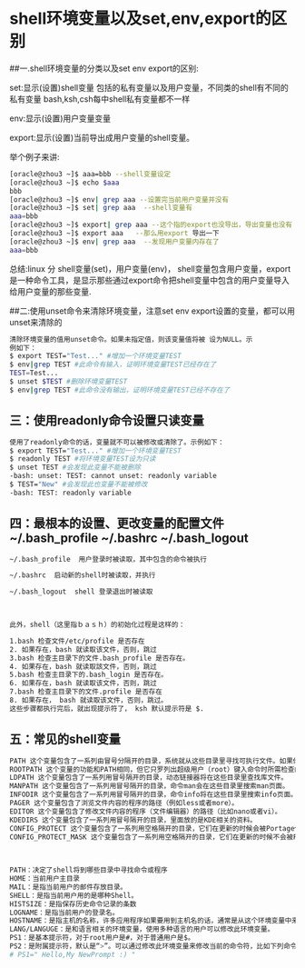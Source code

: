# shell环境变量以及set,env,export的区别




##一.shell环境变量的分类以及set env export的区别:

 

set:显示(设置)shell变量 包括的私有变量以及用户变量，不同类的shell有不同的私有变量 bash,ksh,csh每中shell私有变量都不一样

env:显示(设置)用户变量变量

export:显示(设置)当前导出成用户变量的shell变量。

 

举个例子来讲:

```sh
[oracle@zhou3 ~]$ aaa=bbb --shell变量设定   
[oracle@zhou3 ~]$ echo $aaa    
bbb   
[oracle@zhou3 ~]$ env| grep aaa --设置完当前用户变量并没有   
[oracle@zhou3 ~]$ set| grep aaa  --shell变量有   
aaa=bbb   
[oracle@zhou3 ~]$ export| grep aaa --这个指的export也没导出，导出变量也没有   
[oracle@zhou3 ~]$ export aaa   --那么用export 导出一下   
[oracle@zhou3 ~]$ env| grep aaa  --发现用户变量内存在了   
aaa=bbb

```


总结:linux 分 shell变量(set)，用户变量(env)， shell变量包含用户变量，export是一种命令工具，是显示那些通过export命令把shell变量中包含的用户变量导入给用户变量的那些变量.

 

##二:使用unset命令来清除环境变量，注意set env  export设置的变量，都可以用unset来清除的


```sh
清除环境变量的值用unset命令。如果未指定值，则该变量值将被 设为NULL。示
例如下：  
$ export TEST="Test..." #增加一个环境变量TEST  
$ env|grep TEST #此命令有输入，证明环境变量TEST已经存在了  
TEST=Test...  
$ unset $TEST #删除环境变量TEST  
$ env|grep TEST #此命令没有输出，证明环境变量TEST已经不存在了
```
## 三：使用readonly命令设置只读变量

```sh
使用了readonly命令的话，变量就不可以被修改或清除了。示例如下：
$ export TEST="Test..." #增加一个环境变量TEST
$ readonly TEST #将环境变量TEST设为只读
$ unset TEST #会发现此变量不能被删除
-bash: unset: TEST: cannot unset: readonly variable
$ TEST="New" #会发现此也变量不能被修改
-bash: TEST: readonly variable

```
## 四：最根本的设置、更改变量的配置文件 ~/.bash_profile   ~/.bashrc   ~/.bash_logout

```sh
~/.bash_profile  用户登录时被读取，其中包含的命令被执行

~/.bashrc  启动新的shell时被读取，并执行

~/.bash_logout  shell 登录退出时被读取

 

此外，shell（这里指ｂａｓｈ）的初始化过程是这样的：

1.bash 检查文件/etc/profile 是否存在
2. 如果存在，bash 就读取该文件，否则，跳过
3.bash 检查主目录下的文件.bash_profile 是否存在。
4. 如果存在，bash 就读取該文件，否则，跳过
5.bash 检查主目录下的.bash_login 是否存在。
6. 如果存在，bash 就读取该文件，否则，跳过
7.bash 检查主目录下的文件.profile 是否存在
8. 如果存在， bash 就读取该文件，否则，跳过。
这些步骤都执行完后，就出现提示符了， ksh 默认提示符是 $.
```

## 五：常见的shell变量

```sh
PATH 这个变量包含了一系列由冒号分隔开的目录，系统就从这些目录里寻找可执行文件。如果你输入的可执行文件（例如ls、rc-update或者emerge） 不在这些目录中，系统就无法执行它（除非你输入这个命令的完整路径，如/bin/ls）。  
ROOTPATH 这个变量的功能和PATH相同，但它只罗列出超级用户（root）键入命令时所需检查的目录。  
LDPATH 这个变量包含了一系列用冒号隔开的目录，动态链接器将在这些目录里查找库文件。 
MANPATH 这个变量包含了一系列用冒号隔开的目录，命令man会在这些目录里搜索man页面。  
INFODIR 这个变量包含了一系列用冒号隔开的目录，命令info将在这些目录里搜索info页面。  
PAGER 这个变量包含了浏览文件内容的程序的路径（例如less或者more）。  
EDITOR 这个变量包含了修改文件内容的程序（文件编辑器）的路径（比如nano或者vi）。  
KDEDIRS 这个变量包含了一系列用冒号隔开的目录，里面放的是KDE相关的资料。 
CONFIG_PROTECT 这个变量包含了一系列用空格隔开的目录，它们在更新的时候会被Portage保护起来。 
CONFIG_PROTECT_MASK 这个变量包含了一系列用空格隔开的目录，它们在更新的时候不会被Portage保护起来。
 
 

PATH：决定了shell将到哪些目录中寻找命令或程序
HOME：当前用户主目录
MAIL：是指当前用户的邮件存放目录。
SHELL：是指当前用户用的是哪种Shell。
HISTSIZE：是指保存历史命令记录的条数
LOGNAME：是指当前用户的登录名。 
HOSTNAME：是指主机的名称，许多应用程序如果要用到主机名的话，通常是从这个环境变量中来取得的。
LANG/LANGUGE：是和语言相关的环境变量，使用多种语言的用户可以修改此环境变量。 
PS1：是基本提示符，对于root用户是#，对于普通用户是$。
PS2：是附属提示符，默认是“>”。可以通过修改此环境变量来修改当前的命令符，比如下列命令会将提示符修改成字符串“Hello,My NewPrompt :) ”。 
# PS1=" Hello,My NewPrompt :) "

```



